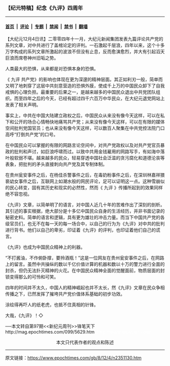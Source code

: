 ### 【纪元特稿】纪念《九评》四周年

---

#### [首页](../../../..?n2351130) &nbsp;|&nbsp; [评论](../../../../../epoch-comment?n2351130) &nbsp;|&nbsp; [专题](../../../../../epoch-special?n2351130) &nbsp;|&nbsp; [禁闻](../../../../../epoch-news?n2351130) &nbsp;|&nbsp; [禁书](../../../../../books?n2351130) &nbsp;|&nbsp; [翻墙](https://github.com/gfw-breaker/nogfw/blob/master/README.md?n2351130)


<div class="post_content" id="artbody" itemprop="articleBody">
 <!-- article content begin -->
 <p>
  【大纪元12月4日讯】二零零四年十一月，大纪元新闻集团发表九篇评论共产党的系列文章，对中共进行了盖棺论定的评判。一石激起千层浪，四年以来，这个十多万字构成的系列文章所激起的波浪不但没有止息，反而愈演愈烈，并大有引起滔天巨浪而席卷神州旧垢之势。
 </p>
 <p>
  人类最大的恐惧，从来都是对恐惧本身的恐惧。
 </p>
 <p>
  《
  <ok href="https://www.epochtimes.com/gb/tag/%E4%B9%9D%E8%AF%84.html">
   九评
  </ok>
  共产党》的影响也体现在更为深邃的精神层面。其正如利刃一般，简单而又明了地刺穿了这层中共刻意营造的恐惧外膜，使成千上万的中国民众卸下了自我戒惧的心理负担。最重要的后果之一，是越来越多的中国民众退出中共党团队组织。而至四年之后的今天，已经有超过四千六百万中华民众，在大纪元退党网站上发表了相关声明。
 </p>
 <p>
  事实上，中共在中国大陆建立政权之后，中国民众从来没有像今天这样，可以在私下和公开的场合心情畅快地痛骂共产党；从来没有像今天这样，可以在有限的媒体空间批判党国官员；也从来没有像今天这样，可以数百人聚集在中共党控法院门口高呼“打倒共产党”的口号。
 </p>
 <p>
  在中国民众可以掌握的有限的网路言论空间中，对共产党政权以及对共产党官员暴政的批判和声讨，如巨浪呼啸而过。以致中共用金钱雇用的网路写手，有如海中落叶般软弱不堪。越来越多的民众，轻易穿透中国社会泛滥的贪污腐化和道德沦丧等表象，把批判的矛头直接刺向共产党及其专制体制。
 </p>
 <p>
  在贵州瓮安事件之后，在杨佳杀警事件之后，在毒奶粉事件之后，在深圳林嘉祥猥亵幼女事件之后，互联网上如潮水般的网民评论，足可以证明这一点。这种雪崩似的民心转变，固有其历史和现实的必然性，然而《
  <ok href="https://www.epochtimes.com/gb/tag/%E4%B9%9D%E8%AF%84.html">
   九评
  </ok>
  》传播所起到的效果同样绝不容忽视。
 </p>
 <p>
  《九评》文章，以简单明了的语言，对中国人近几十年的苦难作出了深刻的剖析。其引述的事实根据，绝大部分是十多亿中国民众自身的生活经历，并非书面记录的秘密史料。简单的语言和逻辑，具有更为雄壮的冲击力量。而当下中国共产党的各级官员们，也无不在每一天的每一场合中，以自己的行为为《九评》对中共的批判进行背书。他们以自己的卑劣，印证着《九评》的评判，也印证着他们自己的谎言。
 </p>
 <p>
  《九评》也成为中国民众精神上的利器。
 </p>
 <p>
  “不打酱油，不作俯卧撑，要拎酒瓶！”这是一位网友在贵州瓮安事件之后，在网路上的留言。虽然中共操纵的数以千亿价值计算的机器和数以十万的警力进行全面的封杀，但仍无法扑灭精神的火花。在中国民众精神全面的觉醒面前，物质层面的封锁变得那么的可怜和可笑。
 </p>
 <p>
  四年的时间并不太久，中国人的精神崛起也并不太长，然《九评》文章在民众争相传播之下，已然发挥了摧垮共产党价值体系基础的初步功效。
 </p>
 <p>
  涂绘得再吓人的纸老虎，也抵不住真相的针锋。
 </p>
 <p>
  大哉，《九评》！◇
 </p>
 <p>
  ──本文转自第97期&lt;&lt;新纪元周刊&gt;&gt;锋笔天下
  <br/>
  <ok href=" http://mag.epochtimes.com/099/5629.htm " target="_blank">
   http://mag.epochtimes.com/099/5629.htm
  </ok>
  <font color="#ffffff">
   (http://www.dajiyuan.com)
  </font>
  <br/>
  <center>
   <font class="GY13">
    本文只代表作者的观点和陈述
   </font>
  </center>
 </p>
 <!-- article content end -->
 <div id="below_article_ad">
 </div>
</div>


---

原文链接：https://www.epochtimes.com/gb/8/12/4/n2351130.htm